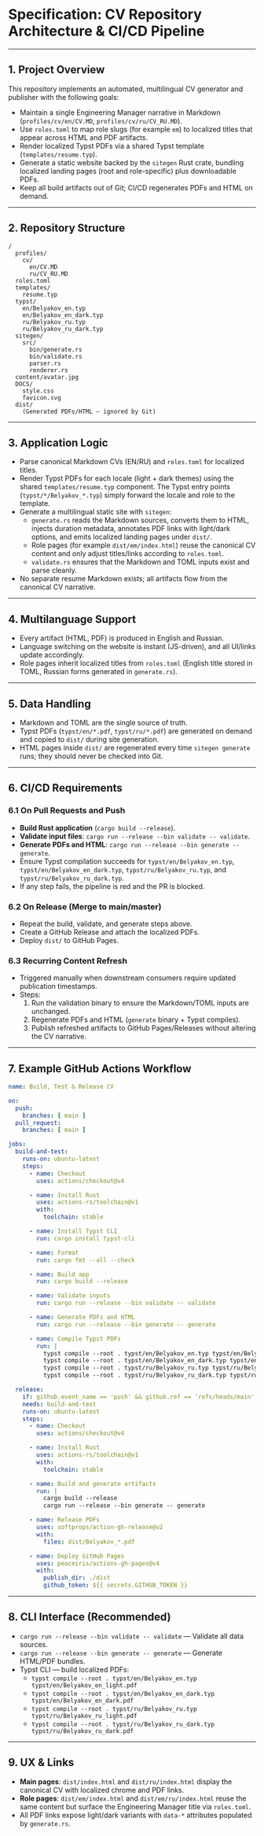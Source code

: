 # Specification: CV Repository Architecture & CI/CD Pipeline

---

## 1. Project Overview

This repository implements an automated, multilingual CV generator and publisher with the following goals:

- Maintain a single Engineering Manager narrative in Markdown (`profiles/cv/en/CV.MD`, `profiles/cv/ru/CV_RU.MD`).
- Use `roles.toml` to map role slugs (for example `em`) to localized titles that appear across HTML and PDF artifacts.
- Render localized Typst PDFs via a shared Typst template (`templates/resume.typ`).
- Generate a static website backed by the `sitegen` Rust crate, bundling localized landing pages (root and role-specific) plus downloadable PDFs.
- Keep all build artifacts out of Git; CI/CD regenerates PDFs and HTML on demand.

---

## 2. Repository Structure

```
/
  profiles/
    cv/
      en/CV.MD
      ru/CV_RU.MD
  roles.toml
  templates/
    resume.typ
  typst/
    en/Belyakov_en.typ
    en/Belyakov_en_dark.typ
    ru/Belyakov_ru.typ
    ru/Belyakov_ru_dark.typ
  sitegen/
    src/
      bin/generate.rs
      bin/validate.rs
      parser.rs
      renderer.rs
  content/avatar.jpg
  DOCS/
    style.css
    favicon.svg
  dist/
    (Generated PDFs/HTML — ignored by Git)
```

---

## 3. Application Logic

- Parse canonical Markdown CVs (EN/RU) and `roles.toml` for localized titles.
- Render Typst PDFs for each locale (light + dark themes) using the shared `templates/resume.typ` component. The Typst entry points (`typst/*/Belyakov_*.typ`) simply forward the locale and role to the template.
- Generate a multilingual static site with `sitegen`:
  - `generate.rs` reads the Markdown sources, converts them to HTML, injects duration metadata, annotates PDF links with light/dark options, and emits localized landing pages under `dist/`.
  - Role pages (for example `dist/em/index.html`) reuse the canonical CV content and only adjust titles/links according to `roles.toml`.
  - `validate.rs` ensures that the Markdown and TOML inputs exist and parse cleanly.
- No separate resume Markdown exists; all artifacts flow from the canonical CV narrative.

---

## 4. Multilanguage Support

- Every artifact (HTML, PDF) is produced in English and Russian.
- Language switching on the website is instant (JS-driven), and all UI/links update accordingly.
- Role pages inherit localized titles from `roles.toml` (English title stored in TOML, Russian forms generated in `generate.rs`).

---

## 5. Data Handling

- Markdown and TOML are the single source of truth.
- Typst PDFs (`typst/en/*.pdf`, `typst/ru/*.pdf`) are generated on demand and copied to `dist/` during site generation.
- HTML pages inside `dist/` are regenerated every time `sitegen generate` runs; they should never be checked into Git.

---

## 6. CI/CD Requirements

### 6.1 On Pull Requests and Push

- **Build Rust application** (`cargo build --release`).
- **Validate input files**: `cargo run --release --bin validate -- validate`.
- **Generate PDFs and HTML**: `cargo run --release --bin generate -- generate`.
- Ensure Typst compilation succeeds for `typst/en/Belyakov_en.typ`, `typst/en/Belyakov_en_dark.typ`, `typst/ru/Belyakov_ru.typ`, and `typst/ru/Belyakov_ru_dark.typ`.
- If any step fails, the pipeline is red and the PR is blocked.

### 6.2 On Release (Merge to main/master)

- Repeat the build, validate, and generate steps above.
- Create a GitHub Release and attach the localized PDFs.
- Deploy `dist/` to GitHub Pages.

### 6.3 Recurring Content Refresh

- Triggered manually when downstream consumers require updated publication timestamps.
- Steps:
  1. Run the validation binary to ensure the Markdown/TOML inputs are unchanged.
  2. Regenerate PDFs and HTML (`generate` binary + Typst compiles).
  3. Publish refreshed artifacts to GitHub Pages/Releases without altering the CV narrative.

---

## 7. Example GitHub Actions Workflow

```yaml
name: Build, Test & Release CV

on:
  push:
    branches: [ main ]
  pull_request:
    branches: [ main ]

jobs:
  build-and-test:
    runs-on: ubuntu-latest
    steps:
      - name: Checkout
        uses: actions/checkout@v4

      - name: Install Rust
        uses: actions-rs/toolchain@v1
        with:
          toolchain: stable

      - name: Install Typst CLI
        run: cargo install typst-cli

      - name: Format
        run: cargo fmt --all --check

      - name: Build app
        run: cargo build --release

      - name: Validate inputs
        run: cargo run --release --bin validate -- validate

      - name: Generate PDFs and HTML
        run: cargo run --release --bin generate -- generate

      - name: Compile Typst PDFs
        run: |
          typst compile --root . typst/en/Belyakov_en.typ typst/en/Belyakov_en_light.pdf
          typst compile --root . typst/en/Belyakov_en_dark.typ typst/en/Belyakov_en_dark.pdf
          typst compile --root . typst/ru/Belyakov_ru.typ typst/ru/Belyakov_ru_light.pdf
          typst compile --root . typst/ru/Belyakov_ru_dark.typ typst/ru/Belyakov_ru_dark.pdf

  release:
    if: github.event_name == 'push' && github.ref == 'refs/heads/main'
    needs: build-and-test
    runs-on: ubuntu-latest
    steps:
      - name: Checkout
        uses: actions/checkout@v4

      - name: Install Rust
        uses: actions-rs/toolchain@v1
        with:
          toolchain: stable

      - name: Build and generate artifacts
        run: |
          cargo build --release
          cargo run --release --bin generate -- generate

      - name: Release PDFs
        uses: softprops/action-gh-release@v2
        with:
          files: dist/Belyakov_*.pdf

      - name: Deploy GitHub Pages
        uses: peaceiris/actions-gh-pages@v4
        with:
          publish_dir: ./dist
          github_token: ${{ secrets.GITHUB_TOKEN }}
```

---

## 8. CLI Interface (Recommended)

- `cargo run --release --bin validate -- validate` — Validate all data sources.
- `cargo run --release --bin generate -- generate` — Generate HTML/PDF bundles.
- Typst CLI — build localized PDFs:
  - `typst compile --root . typst/en/Belyakov_en.typ typst/en/Belyakov_en_light.pdf`
  - `typst compile --root . typst/en/Belyakov_en_dark.typ typst/en/Belyakov_en_dark.pdf`
  - `typst compile --root . typst/ru/Belyakov_ru.typ typst/ru/Belyakov_ru_light.pdf`
  - `typst compile --root . typst/ru/Belyakov_ru_dark.typ typst/ru/Belyakov_ru_dark.pdf`

---

## 9. UX & Links

- **Main pages**: `dist/index.html` and `dist/ru/index.html` display the canonical CV with localized chrome and PDF links.
- **Role pages**: `dist/em/index.html` and `dist/em/ru/index.html` reuse the same content but surface the Engineering Manager title via `roles.toml`.
- All PDF links expose light/dark variants with `data-*` attributes populated by `generate.rs`.
